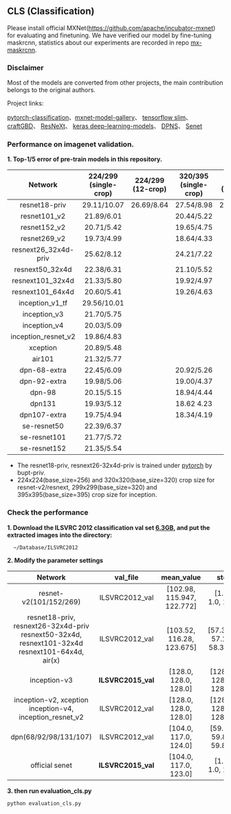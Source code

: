 ## CLS (Classification)

Please install official MXNet(https://github.com/apache/incubator-mxnet) for evaluating and finetuning. We have verified our model by fine-tuning maskrcnn, statistics about our experiments are recorded in repo [mx-maskrcnn](https://github.com/LeonJWH/mx-maskrcnn).

### Disclaimer

Most of the models are converted from other projects, the main contribution belongs to the original authors.

Project links:

[pytorch-classification](https://github.com/soeaver/pytorch-classification)、[mxnet-model-gallery](https://github.com/dmlc/mxnet-model-gallery)、 [tensorflow slim](https://github.com/tensorflow/models/tree/master/slim)、 [craftGBD](https://github.com/craftGBD/craftGBD)、 [ResNeXt](https://github.com/facebookresearch/ResNeXt)、 [keras deep-learning-models](https://github.com/fchollet/deep-learning-models)、 [DPNS](https://github.com/cypw/DPNs)、 [Senet](https://github.com/hujie-frank/SENet)

### Performance on imagenet validation.
**1. Top-1/5 error of pre-train models in this repository.**

 Network|224/299<br/>(single-crop)|224/299<br/>(12-crop)|320/395<br/>(single-crop)|320/395<br/>(12-crop)
 :---:|:---:|:---:|:---:|:---:
 resnet18-priv| 29.11/10.07 | 26.69/8.64 | 27.54/8.98 | 26.23/8.21
 resnet101_v2| 21.89/6.01  |            | 20.44/5.22 | 
 resnet152_v2| 20.71/5.42  |            | 19.65/4.75 | 
 resnet269_v2| 19.73/4.99  |            | 18.64/4.33 | 
 resnext26_32x4d-priv| 25.62/8.12  |            | 24.21/7.22 | 
 resnext50_32x4d| 22.38/6.31  |            | 21.10/5.52 | 
 resnext101_32x4d| 21.33/5.80  |            | 19.92/4.97 | 
 resnext101_64x4d| 20.60/5.41  |            | 19.26/4.63 | 
 inception_v1_tf| 29.56/10.01 |            |            |
 inception_v3| 21.70/5.75  |            |            |
 inception_v4| 20.03/5.09  |            |            |
 inception_resnet_v2 | 19.86/4.83 |     |            |
 xception| 20.89/5.48 |           |           |
 air101| 21.32/5.77 |           |           |
 dpn-68-extra| 22.45/6.09 |        | 20.92/5.26 |        |
 dpn-92-extra| 19.98/5.06 |        | 19.00/4.37 |        |
 dpn-98| 20.15/5.15 |      | 18.94/4.44 |       |
 dpn131| 19.93/5.12	|      | 18.62	4.23 |       |
 dpn107-extra| 19.75/4.94	|        |18.34/4.19 |       |
 se-resnet50| 22.39/6.37 |         |           |       |
 se-resnet101| 21.77/5.72 |        |           |       |
 se-resnet152| 21.35/5.54 |        |           |       |

 - The resnet18-priv, resnext26-32x4d-priv is trained under [pytorch](https://github.com/soeaver/pytorch-classification) by bupt-priv.
 - 224x224(base_size=256) and 320x320(base_size=320) crop size for resnet-v2/resnext, 299x299(base_size=320) and 395x395(base_size=395) crop size for inception.

### Check the performance
**1. Download the ILSVRC 2012 classification val set [6.3GB](http://www.image-net.org/challenges/LSVRC/2012/nnoupb/ILSVRC2012_img_val.tar), and put the extracted images into the directory:**

      ~/Database/ILSVRC2012

**2. Modify the parameter settings**

 Network|val_file|mean_value|std
 :---:|:---:|:---:|:---:
 resnet-v2(101/152/269)| ILSVRC2012_val | [102.98, 115.947, 122.772] | [1.0, 1.0, 1.0]
 resnet18-priv, resnext26-32x4d-priv<br/>resnext50-32x4d, resnext101-32x4d<br/>resnext101-64x4d, air(x) | ILSVRC2012_val | [103.52, 116.28, 123.675] | [57.375, 57.12, 58.395]
 inception-v3 | **ILSVRC2015_val** | [128.0, 128.0, 128.0] | [128.0, 128.0, 128.0]
 inception-v2, xception<br/>inception-v4, inception_resnet_v2 | ILSVRC2012_val | [128.0, 128.0, 128.0] | [128.0, 128.0, 128.0]
 dpn(68/92/98/131/107)	| ILSVRC2012_val | [104.0, 117.0, 124.0]	| [59.88, 59.88, 59.88]
 official senet	| **ILSVRC2015_val** | [104.0, 117.0, 123.0] | [1.0, 1.0, 1.0]

**3. then run evaluation_cls.py**

    python evaluation_cls.py


